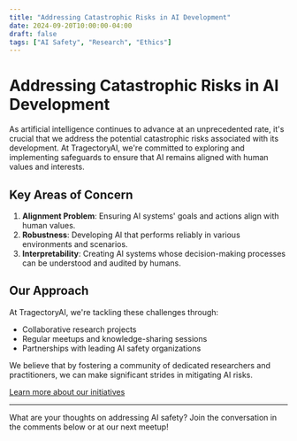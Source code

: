 ```yaml
---
title: "Addressing Catastrophic Risks in AI Development"
date: 2024-09-20T10:00:00-04:00
draft: false
tags: ["AI Safety", "Research", "Ethics"]
---
```


# Addressing Catastrophic Risks in AI Development

As artificial intelligence continues to advance at an unprecedented rate, it's crucial that we address the potential catastrophic risks associated with its development. At TragectoryAI, we're committed to exploring and implementing safeguards to ensure that AI remains aligned with human values and interests.

## Key Areas of Concern

1. **Alignment Problem**: Ensuring AI systems' goals and actions align with human values.
2. **Robustness**: Developing AI that performs reliably in various environments and scenarios.
3. **Interpretability**: Creating AI systems whose decision-making processes can be understood and audited by humans.

## Our Approach

At TragectoryAI, we're tackling these challenges through:

- Collaborative research projects
- Regular meetups and knowledge-sharing sessions
- Partnerships with leading AI safety organizations

We believe that by fostering a community of dedicated researchers and practitioners, we can make significant strides in mitigating AI risks.

[Learn more about our initiatives](#) <!-- Add actual link when available -->

---

What are your thoughts on addressing AI safety? Join the conversation in the comments below or at our next meetup!